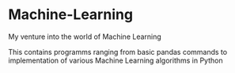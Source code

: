 # Machine-Learning
My venture into the world of Machine Learning

This contains programms ranging from basic pandas commands to implementation of various Machine Learning algorithms in Python
